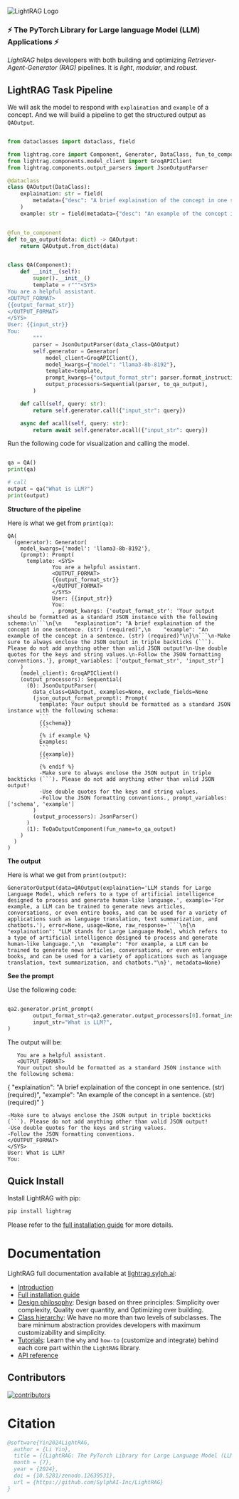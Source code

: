 ![LightRAG Logo](https://raw.githubusercontent.com/SylphAI-Inc/LightRAG/main/docs/source/_static/images/LightRAG-logo-doc.jpeg)

### ⚡ The PyTorch Library for Large language Model (LLM) Applications ⚡

*LightRAG* helps developers with both building and optimizing *Retriever-Agent-Generator (RAG)* pipelines.
It is *light*, *modular*, and *robust*.

<!--

**PyTorch**

```python
import torch
import torch.nn as nn

class Net(nn.Module):
   def __init__(self):
      super(Net, self).__init__()
      self.conv1 = nn.Conv2d(1, 32, 3, 1)
      self.conv2 = nn.Conv2d(32, 64, 3, 1)
      self.dropout1 = nn.Dropout2d(0.25)
      self.dropout2 = nn.Dropout2d(0.5)
      self.fc1 = nn.Linear(9216, 128)
      self.fc2 = nn.Linear(128, 10)

   def forward(self, x):
      x = self.conv1(x)
      x = self.conv2(x)
      x = self.dropout1(x)
      x = self.dropout2(x)
      x = self.fc1(x)
      return self.fc2(x)
``` -->
## LightRAG Task Pipeline


We will ask the model to respond with ``explaination`` and ``example`` of a concept. And we will build a pipeline to get the structured output as ``QAOutput``.

```python

from dataclasses import dataclass, field

from lightrag.core import Component, Generator, DataClass, fun_to_component, Sequential
from lightrag.components.model_client import GroqAPIClient
from lightrag.components.output_parsers import JsonOutputParser

@dataclass
class QAOutput(DataClass):
    explaination: str = field(
        metadata={"desc": "A brief explaination of the concept in one sentence."}
    )
    example: str = field(metadata={"desc": "An example of the concept in a sentence."})


@fun_to_component
def to_qa_output(data: dict) -> QAOutput:
    return QAOutput.from_dict(data)


class QA(Component):
    def __init__(self):
        super().__init__()
        template = r"""<SYS>
You are a helpful assistant.
<OUTPUT_FORMAT>
{{output_format_str}}
</OUTPUT_FORMAT>
</SYS>
User: {{input_str}}
You:
        """
        parser = JsonOutputParser(data_class=QAOutput)
        self.generator = Generator(
            model_client=GroqAPIClient(),
            model_kwargs={"model": "llama3-8b-8192"},
            template=template,
            prompt_kwargs={"output_format_str": parser.format_instructions()},
            output_processors=Sequential(parser, to_qa_output),
        )

    def call(self, query: str):
        return self.generator.call({"input_str": query})

    async def acall(self, query: str):
        return await self.generator.acall({"input_str": query})
```


Run the following code for visualization and calling the model.

```python

qa = QA()
print(qa)

# call
output = qa("What is LLM?")
print(output)
```

**Structure of the pipeline**

Here is what we get from ``print(qa)``:

```
QA(
  (generator): Generator(
    model_kwargs={'model': 'llama3-8b-8192'},
    (prompt): Prompt(
      template: <SYS>
              You are a helpful assistant.
              <OUTPUT_FORMAT>
              {{output_format_str}}
              </OUTPUT_FORMAT>
              </SYS>
              User: {{input_str}}
              You:
              , prompt_kwargs: {'output_format_str': 'Your output should be formatted as a standard JSON instance with the following schema:\n```\n{\n    "explaination": "A brief explaination of the concept in one sentence. (str) (required)",\n    "example": "An example of the concept in a sentence. (str) (required)"\n}\n```\n-Make sure to always enclose the JSON output in triple backticks (```). Please do not add anything other than valid JSON output!\n-Use double quotes for the keys and string values.\n-Follow the JSON formatting conventions.'}, prompt_variables: ['output_format_str', 'input_str']
    )
    (model_client): GroqAPIClient()
    (output_processors): Sequential(
      (0): JsonOutputParser(
        data_class=QAOutput, examples=None, exclude_fields=None
        (json_output_format_prompt): Prompt(
          template: Your output should be formatted as a standard JSON instance with the following schema:
          ```
          {{schema}}
          ```
          {% if example %}
          Examples:
          ```
          {{example}}
          ```
          {% endif %}
          -Make sure to always enclose the JSON output in triple backticks (```). Please do not add anything other than valid JSON output!
          -Use double quotes for the keys and string values.
          -Follow the JSON formatting conventions., prompt_variables: ['schema', 'example']
        )
        (output_processors): JsonParser()
      )
      (1): ToQaOutputComponent(fun_name=to_qa_output)
    )
  )
)
```

**The output**

Here is what we get from ``print(output)``:

```
GeneratorOutput(data=QAOutput(explaination='LLM stands for Large Language Model, which refers to a type of artificial intelligence designed to process and generate human-like language.', example='For example, a LLM can be trained to generate news articles, conversations, or even entire books, and can be used for a variety of applications such as language translation, text summarization, and chatbots.'), error=None, usage=None, raw_response='```\n{\n  "explaination": "LLM stands for Large Language Model, which refers to a type of artificial intelligence designed to process and generate human-like language.",\n  "example": "For example, a LLM can be trained to generate news articles, conversations, or even entire books, and can be used for a variety of applications such as language translation, text summarization, and chatbots."\n}', metadata=None)
```
**See the prompt**

Use the following code:

```python

qa2.generator.print_prompt(
        output_format_str=qa2.generator.output_processors[0].format_instructions(),
        input_str="What is LLM?",
)
```


The output will be:

```
   You are a helpful assistant.
   <OUTPUT_FORMAT>
   Your output should be formatted as a standard JSON instance with the following schema:
   ```
   {
      "explaination": "A brief explaination of the concept in one sentence. (str) (required)",
      "example": "An example of the concept in a sentence. (str) (required)"
   }
   ```
   -Make sure to always enclose the JSON output in triple backticks (```). Please do not add anything other than valid JSON output!
   -Use double quotes for the keys and string values.
   -Follow the JSON formatting conventions.
   </OUTPUT_FORMAT>
   </SYS>
   User: What is LLM?
   You:
```


## Quick Install

Install LightRAG with pip:

```bash
pip install lightrag
```

Please refer to the [full installation guide](https://lightrag.sylph.ai/get_started/installation.html) for more details.




# Documentation

LightRAG full documentation available at [lightrag.sylph.ai](https://lightrag.sylph.ai/):

- [Introduction](https://lightrag.sylph.ai/)
- [Full installation guide](https://lightrag.sylph.ai/get_started/installation.html)
- [Design philosophy](https://lightrag.sylph.ai/developer_notes/lightrag_design_philosophy.html): Design based on three principles: Simplicity over complexity, Quality over quantity, and Optimizing over building.
- [Class hierarchy](https://lightrag.sylph.ai/developer_notes/class_hierarchy.html): We have no more than two levels of subclasses. The bare minimum abstraction provides developers with maximum customizability and simplicity.
- [Tutorials](https://lightrag.sylph.ai/developer_notes/index.html): Learn the `why` and `how-to` (customize and integrate) behind each core part within the `LightRAG` library.
- [API reference](https://lightrag.sylph.ai/apis/index.html)




## Contributors

[![contributors](https://contrib.rocks/image?repo=SylphAI-Inc/LightRAG&max=2000)](https://github.com/SylphAI-Inc/LightRAG/graphs/contributors)

# Citation

```bibtex
@software{Yin2024LightRAG,
  author = {Li Yin},
  title = {{LightRAG: The PyTorch Library for Large Language Model (LLM) Applications}},
  month = {7},
  year = {2024},
  doi = {10.5281/zenodo.12639531},
  url = {https://github.com/SylphAI-Inc/LightRAG}
}
```
